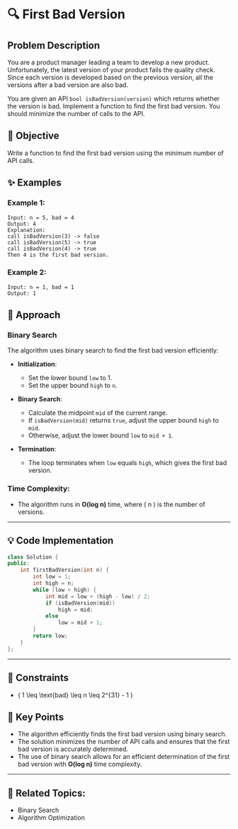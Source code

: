 # 🔍 **First Bad Version**

## Problem Description

You are a product manager leading a team to develop a new product. Unfortunately, the latest version of your product fails the quality check. Since each version is developed based on the previous version, all the versions after a bad version are also bad.

You are given an API `bool isBadVersion(version)` which returns whether the version is bad. Implement a function to find the first bad version. You should minimize the number of calls to the API.

## 🎯 **Objective**

Write a function to find the first bad version using the minimum number of API calls.

## ✨ **Examples**

### Example 1:
```plaintext
Input: n = 5, bad = 4
Output: 4
Explanation:
call isBadVersion(3) -> false
call isBadVersion(5) -> true
call isBadVersion(4) -> true
Then 4 is the first bad version.
```

### Example 2:
```plaintext
Input: n = 1, bad = 1
Output: 1
```

## 🚀 **Approach**

### **Binary Search**

The algorithm uses binary search to find the first bad version efficiently:

- **Initialization**:
  - Set the lower bound `low` to 1.
  - Set the upper bound `high` to `n`.

- **Binary Search**:
  - Calculate the midpoint `mid` of the current range.
  - If `isBadVersion(mid)` returns `true`, adjust the upper bound `high` to `mid`.
  - Otherwise, adjust the lower bound `low` to `mid + 1`.

- **Termination**:
  - The loop terminates when `low` equals `high`, which gives the first bad version.

### **Time Complexity**:
- The algorithm runs in **O(log n)** time, where \( n \) is the number of versions.

---

## 💡 **Code Implementation**

```cpp
class Solution {
public:
    int firstBadVersion(int n) {
        int low = 1;
        int high = n;
        while (low < high) {
            int mid = low + (high - low) / 2;
            if (isBadVersion(mid))
                high = mid;
            else
                low = mid + 1;
        }
        return low;
    }
};
```

---

## 🔧 **Constraints**

- \( 1 \leq \text{bad} \leq n \leq 2^{31} - 1 \)

## 🌟 **Key Points**

- The algorithm efficiently finds the first bad version using binary search.
- The solution minimizes the number of API calls and ensures that the first bad version is accurately determined.
- The use of binary search allows for an efficient determination of the first bad version with **O(log n)** time complexity.

---

## 🔗 **Related Topics**:
- Binary Search
- Algorithm Optimization
